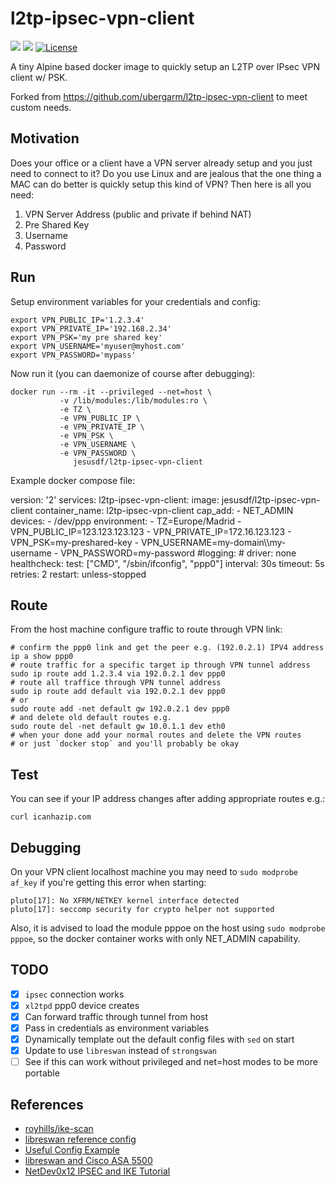 l2tp-ipsec-vpn-client
===
[![](https://images.microbadger.com/badges/image/jesusdf/l2tp-ipsec-vpn-client.svg)](https://microbadger.com/images/jesusdf/l2tp-ipsec-vpn-client) [![](https://images.microbadger.com/badges/version/jesusdf/l2tp-ipsec-vpn-client.svg)](https://microbadger.com/images/jesusdf/l2tp-ipsec-vpn-client) [![License](https://img.shields.io/github/license/mashape/apistatus.svg)](https://github.com/jesusdf/l2tp-ipsec-vpn-client/blob/master/LICENSE)

A tiny Alpine based docker image to quickly setup an L2TP over IPsec VPN client w/ PSK.

Forked from https://github.com/ubergarm/l2tp-ipsec-vpn-client to meet custom needs.

## Motivation
Does your office or a client have a VPN server already setup and you
just need to connect to it? Do you use Linux and are jealous that the
one thing a MAC can do better is quickly setup this kind of VPN? Then
here is all you need:

1. VPN Server Address (public and private if behind NAT)
2. Pre Shared Key
3. Username
4. Password

## Run
Setup environment variables for your credentials and config:

    export VPN_PUBLIC_IP='1.2.3.4'
    export VPN_PRIVATE_IP='192.168.2.34'
    export VPN_PSK='my pre shared key'
    export VPN_USERNAME='myuser@myhost.com'
    export VPN_PASSWORD='mypass'

Now run it (you can daemonize of course after debugging):

    docker run --rm -it --privileged --net=host \
               -v /lib/modules:/lib/modules:ro \
               -e TZ \
               -e VPN_PUBLIC_IP \
               -e VPN_PRIVATE_IP \
               -e VPN_PSK \
               -e VPN_USERNAME \
               -e VPN_PASSWORD \
                  jesusdf/l2tp-ipsec-vpn-client

Example docker compose file:

version: '2'
services:
  l2tp-ipsec-vpn-client:
    image: jesusdf/l2tp-ipsec-vpn-client
    container_name: l2tp-ipsec-vpn-client
    cap_add:
      - NET_ADMIN
    devices:
      - /dev/ppp
    environment:
      - TZ=Europe/Madrid
      - VPN_PUBLIC_IP=123.123.123.123
      - VPN_PRIVATE_IP=172.16.123.123
      - VPN_PSK=my-preshared-key
      - VPN_USERNAME=my-domain\\\\my-username
      - VPN_PASSWORD=my-password
    #logging:
    #  driver: none
    healthcheck:
      test: ["CMD", "/sbin/ifconfig", "ppp0"]
      interval: 30s
      timeout: 5s
      retries: 2
    restart: unless-stopped

## Route
From the host machine configure traffic to route through VPN link:

    # confirm the ppp0 link and get the peer e.g. (192.0.2.1) IPV4 address
    ip a show ppp0
    # route traffic for a specific target ip through VPN tunnel address
    sudo ip route add 1.2.3.4 via 192.0.2.1 dev ppp0
    # route all traffice through VPN tunnel address
    sudo ip route add default via 192.0.2.1 dev ppp0
    # or
    sudo route add -net default gw 192.0.2.1 dev ppp0
    # and delete old default routes e.g.
    sudo route del -net default gw 10.0.1.1 dev eth0
    # when your done add your normal routes and delete the VPN routes
    # or just `docker stop` and you'll probably be okay

## Test
You can see if your IP address changes after adding appropriate routes e.g.:

    curl icanhazip.com

## Debugging
On your VPN client localhost machine you may need to `sudo modprobe af_key`
if you're getting this error when starting:
```
pluto[17]: No XFRM/NETKEY kernel interface detected
pluto[17]: seccomp security for crypto helper not supported
```

Also, it is advised to load the module pppoe on the host using `sudo modprobe pppoe`, so the docker container works with only NET_ADMIN capability.

## TODO
- [x] `ipsec` connection works
- [x] `xl2tpd` ppp0 device creates
- [x] Can forward traffic through tunnel from host
- [x] Pass in credentials as environment variables
- [x] Dynamically template out the default config files with `sed` on start
- [x] Update to use `libreswan` instead of `strongswan`
- [ ] See if this can work without privileged and net=host modes to be more portable

## References
* [royhills/ike-scan](https://github.com/royhills/ike-scan)
* [libreswan reference config](https://libreswan.org/wiki/VPN_server_for_remote_clients_using_IKEv1_with_L2TP)
* [Useful Config Example](https://lists.libreswan.org/pipermail/swan/2016/001921.html)
* [libreswan and Cisco ASA 5500](https://sgros.blogspot.com/2013/08/getting-libreswan-connect-to-cisco-asa.html)
* [NetDev0x12 IPSEC and IKE Tutorial](https://youtu.be/7oldcYljp4U?t=1586)

